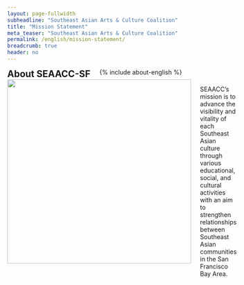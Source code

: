 ```yaml
---
layout: page-fullwidth
subheadline: "Southeast Asian Arts & Culture Coalition"
title: "Mission Statement"
meta_teaser: "Southeast Asian Arts & Culture Coalition"
permalink: /english/mission-statement/
breadcrumb: true
header: no
---
```

<!--more-->
<div class="row">
<div class="bible-index medium-4 medium-push-8 columns">
<h2 style="margin: 0px">About SEAACC-SF</h2>
        {% include about-english %}
</div><!-- /.medium-4.columns -->
<div class="medium-8 medium-pull-4 columns" markdown="1">
<img width="424" src="{{ site.urlimg }}seaacc-logo.png">

SEAACC’s mission is to advance the visibility and vitality of each Southeast Asian culture through various educational, social, and cultural activities with an aim to strengthen relationships between Southeast Asian communities in the San Francisco Bay Area.

</div><!-- /.row -->
